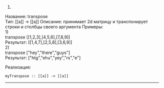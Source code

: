 1)
Название: transpose  
Тип: [[a]] -> [[a]] 
Описание: принимает 2d  матрицу и транспонирует строки и столбцы своего аргумента 
Примеры:  
1)   
transpose [[1,2,3],[4,5,6],[7,8,9]]  
Результат: [[1,4,7],[2,5,8],[3,6,9]]  
2)  
transpose ["hey","there","guys"]  
Результат: ["htg","ehu","yey","rs","e"] 

Реализация:   
```
myTranspose :: [[a]] -> [[a]] 

```
---
